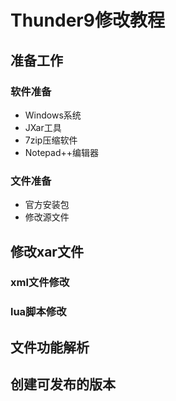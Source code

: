 # Thunder9修改教程
## 准备工作
### 软件准备
* Windows系统
* JXar工具
* 7zip压缩软件
* Notepad++编辑器
### 文件准备
* 官方安装包
* 修改源文件
## 修改xar文件
### xml文件修改
### lua脚本修改
## 文件功能解析
## 创建可发布的版本
